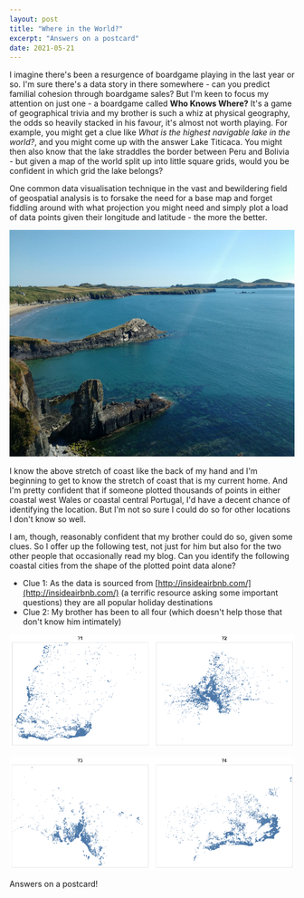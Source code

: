 ```yaml
---
layout: post
title: "Where in the World?"
excerpt: "Answers on a postcard"
date: 2021-05-21
---
```


I imagine there's been a resurgence of boardgame playing in the last year or so. I'm sure there's a data story in there somewhere - can you predict familial cohesion through boardgame sales? But I'm keen to focus my attention on just one - a boardgame called **Who Knows Where?** It's a game of geographical trivia and my brother is such a whiz at physical geography, the odds so heavily stacked in his favour, it's almost not worth playing. For example, you might get a clue like *What is the highest navigable lake in the world?*, and you might come up with the answer Lake Titicaca. You might then also know that the lake straddles the border between Peru and Bolivia - but given a map of the world split up into little square grids, would you be confident in which grid the lake belongs?

One common data visualisation technique in the vast and bewildering field of geospatial analysis is to forsake the need for a base map and forget fiddling around with what projection you might need and simply plot a load of data points given their longitude and latitude - the more the better.

<p align='center'>
  <img src='/assets/yt.jpg' height="400" width="100%"/>
</p>

I know the above stretch of coast like the back of my hand and I'm beginning to get to know the stretch of coast that is my current home. And I'm pretty confident that if someone plotted thousands of points in either coastal west Wales or coastal central Portugal, I'd have a decent chance of identifying the location. But I'm not so sure I could do so for other locations I don't know so well.

I am, though, reasonably confident that my brother could do so, given some clues. So I offer up the following test, not just for him but also for the two other people that occasionally read my blog. Can you identify the following coastal cities from the shape of the plotted point data alone?

*  Clue 1: As the data is sourced from [http://insideairbnb.com/](http://insideairbnb.com/) (a terrific resource asking some important questions) they are all popular holiday destinations
*  Clue 2: My brother has been to all four (which doesn't help those that don't know him intimately)

![](/assets/lb.png)

![](/assets/ir.png)

Answers on a postcard!
